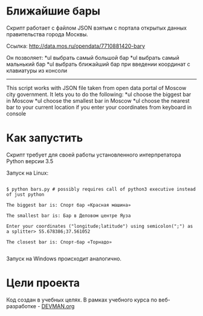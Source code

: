 # Ближайшие бары

Скрипт работает с файлом JSON взятым с портала открытых данных правительства города Москвы.

Ссылка: http://data.mos.ru/opendata/7710881420-bary

Он позволяет:
*ul выбрать самый большой бар
*ul выбрать самый мальнький бар
*ul выбрать ближайший бар при введении координат с клавиатуры из консоли

------------------------------
This script works with JSON file taken from open data portal of Moscow city government.
It lets you to do the following:
*ul choose the biggest bar in Moscow
*ul choose the smallest bar in Moscow
*ul choose the nearest bar to your current location if you enter your coordinates from keyboard in console

# Как запустить

Скрипт требует для своей работы установленного интерпретатора Python версии 3.5

Запуск на Linux:

```#!bash

$ python bars.py # possibly requires call of python3 executive instead of just python

The biggest bar is: Спорт бар «Красная машина»

The smallest bar is: Бар в Деловом центре Яуза

Enter your coordinates ("longitude;latitude") using semicolon(";") as a splitter> 55.678386;37.561052

The closest bar is: Спорт-бар «Торнадо»


```

Запуск на Windows происходит аналогично.

# Цели проекта

Код создан в учебных целях. В рамках учебного курса по веб-разработке - [DEVMAN.org](https://devman.org)
